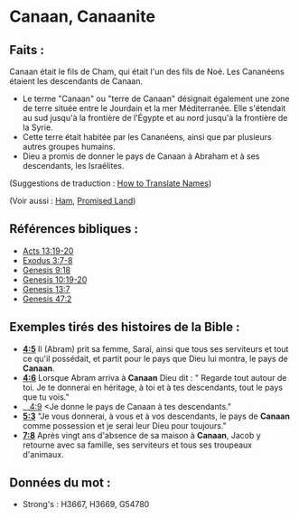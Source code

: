 # Canaan, Canaanite

## Faits :

Canaan était le fils de Cham, qui était l'un des fils de Noé. Les Cananéens étaient les descendants de Canaan.

* Le terme "Canaan" ou "terre de Canaan" désignait également une zone de terre située entre le Jourdain et la mer Méditerranée. Elle s'étendait au sud jusqu'à la frontière de l'Égypte et au nord jusqu'à la frontière de la Syrie.
* Cette terre était habitée par les Cananéens, ainsi que par plusieurs autres groupes humains.
* Dieu a promis de donner le pays de Canaan à Abraham et à ses descendants, les Israélites.

(Suggestions de traduction : [How to Translate Names](rc://en/ta/man/translate/translate-names))

(Voir aussi : [Ham](../names/ham.md), [Promised Land](../kt/promisedland.md))

## Références bibliques :

* [Acts 13:19-20](rc://en/tn/help/act/13/19)
* [Exodus 3:7-8](rc://en/tn/help/exo/03/07)
* [Genesis 9:18](rc://en/tn/help/gen/09/18)
* [Genesis 10:19-20](rc://en/tn/help/gen/10/19)
* [Genesis 13:7](rc://en/tn/help/gen/13/07)
* [Genesis 47:2](rc://en/tn/help/gen/47/02)

## Exemples tirés des histoires de la Bible :

* __[4:5](rc://en/tn/help/obs/04/05)__ Il (Abram) prit sa femme, Saraï, ainsi que tous ses serviteurs et tout ce qu'il possédait, et partit pour le pays que Dieu lui montra, le pays de __Canaan__.
* __[4:6](rc://en/tn/help/obs/04/06)__ Lorsque Abram arriva à __Canaan__ Dieu dit : " Regarde tout autour de toi. Je te donnerai en héritage, à toi et à tes descendants, tout le pays que tu vois."
* __[4:9](rc://en/tn/help/obs/04/09) <Je donne le pays de Canaan à tes descendants."
* __[5:3](rc://en/tn/help/obs/05/03)__ "Je vous donnerai, à vous et à vos descendants, le pays de __Canaan__ comme possession et je serai leur Dieu pour toujours."
* __[7:8](rc://en/tn/help/obs/07/08)__ Après vingt ans d'absence de sa maison à __Canaan__, Jacob y retourne avec sa famille, ses serviteurs et tous ses troupeaux d'animaux.

## Données du mot :

* Strong's : H3667, H3669, G54780
